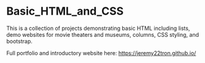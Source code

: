 # Basic_HTML_and_CSS
This is a collection of projects demonstrating basic HTML including lists, demo websites for movie theaters and museums, columns, CSS styling, and bootstrap.

Full portfolio and introductory website here:
https://jeremy22tron.github.io/
